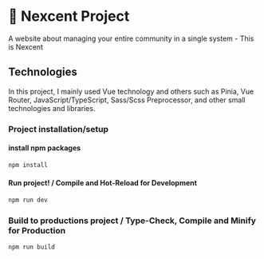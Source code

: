 # 🎯 Nexcent Project

A website about managing your entire community in a single system - This is Nexcent

## Technologies

In this project, I mainly used Vue technology and others such as Pinia, Vue Router, JavaScript/TypeScript, Sass/Scss Preprocessor, and other small technologies and libraries.

### Project installation/setup

#### install npm packages
```sh
npm install
```

#### Run project! / Compile and Hot-Reload for Development

```sh
npm run dev
```

### Build to productions project / Type-Check, Compile and Minify for Production

```sh
npm run build
```
